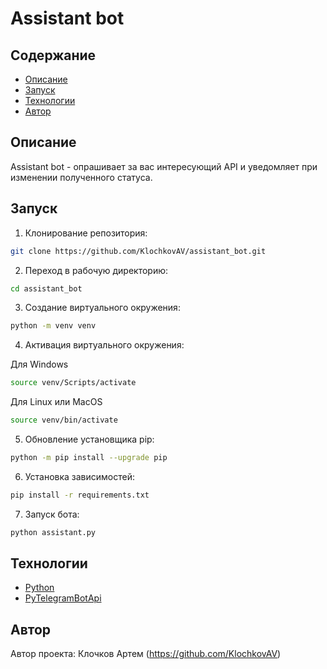 # Assistant bot


## Содержание

- [Описание](#описание)
- [Запуск](#запуск)
- [Технологии](#технологии)
- [Автор](#автор)

## Описание

Assistant bot - опрашивает за вас интересующий API и уведомляет при изменении полученного статуса.


## Запуск

1. Клонирование репозитория:

```bash
git clone https://github.com/KlochkovAV/assistant_bot.git
```

2. Переход в рабочую директорию:

```bash
cd assistant_bot
```

3. Создание виртуального окружения:

```bash
python -m venv venv
```

4. Активация виртуального окружения:

Для Windows

```bash
source venv/Scripts/activate
```

Для Linux или MacOS

```bash
source venv/bin/activate
```

5. Обновление установщика pip:

```bash
python -m pip install --upgrade pip
```

6. Установка зависимостей:

```bash
pip install -r requirements.txt
```

7. Запуск бота:

```bash
python assistant.py
```

## Технологии
- [Python](https://www.python.org/)
- [PyTelegramBotApi](https://pypi.org/project/pyTelegramBotAPI/)


## Автор
Автор проекта: Клочков Артем (https://github.com/KlochkovAV)